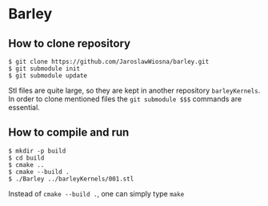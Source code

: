 # Barley

## How to clone repository

```
$ git clone https://github.com/JaroslawWiosna/barley.git 
$ git submodule init
$ git submodule update
```

Stl files are quite large, so they are kept in another repository `barleyKernels`. In order to clone mentioned files the `git submodule $$$` commands are essential.

## How to compile and run

```
$ mkdir -p build
$ cd build
$ cmake ..
$ cmake --build . 
$ ./Barley ../barleyKernels/001.stl
```

Instead of `cmake --build .`, one can simply type `make`

